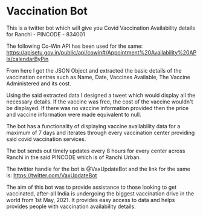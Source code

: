 # Vaccination Bot

This is a twitter bot which will give you Covid Vaccination Availability details for Ranchi - PINCODE - 834001

The following Co-Win API has been used for the same:
https://apisetu.gov.in/public/api/cowin#/Appointment%20Availability%20APIs/calendarByPin

From here I got the JSON Object and extracted the basic details of the vaccination centres such as Name, Date, Vaccines Available, The Vaccine Administered and its cost.

Using the said extracted data I designed a tweet which would display all the necessary details. If the vaccine was free, the cost of the vaccine wouldn't be displayed. If there was no vaccine information provided then the price and vaccine information were made equivalent to null.

The bot has a functionality of displaying vaccine availability data for a maximum of 7 days and iterates through every vaccination center providing said covid vaccination services.

The bot sends out timely updates every 8 hours for every center across Ranchi in the said PINCODE which is of Ranchi Urban.

The twitter handle for the bot is @VaxUpdateBot and the link for the same is:
https://twitter.com/VaxUpdateBot

The aim of this bot was to provide assistance to those looking to get vaccinated, after-all India is undergoing the biggest vaccination drive in the world from 1st May, 2021.
It provides easy access to data and helps provides people with vaccination availability details.

